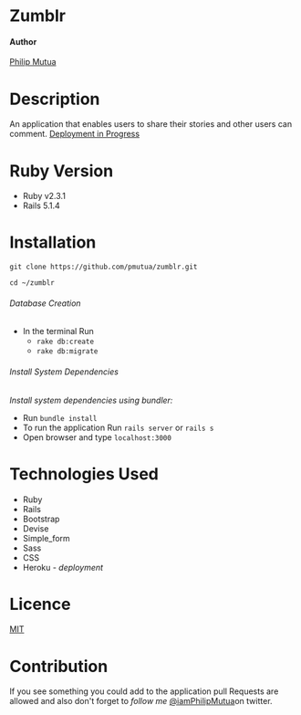 # Zumblr

#### Author
[Philip Mutua](philipmutua.netlify.com)

# Description 
An application that enables users to share their stories and other users can comment.
[Deployment in Progress ](philipmutua.netlify.com)

# Ruby Version

* Ruby v2.3.1
* Rails 5.1.4

# Installation

`git clone https://github.com/pmutua/zumblr.git`

`cd ~/zumblr`

###### Database Creation 
* In the terminal Run 
	+ `rake db:create`
    + `rake db:migrate`

###### Install System Dependencies 
_Install system dependencies using bundler:_

* Run `bundle install`
* To run the application Run `rails server` or `rails s`
* Open browser and type `localhost:3000` 

# Technologies Used
* Ruby 
* Rails 
* Bootstrap
* Devise 
* Simple_form
* Sass
* CSS
* Heroku - _deployment_

# Licence
[MIT](./LICENCE)

# Contribution
If you see something you could add to the application pull Requests are allowed and also don't forget to _follow me_
[@iamPhilipMutua](https://twitter.com/iamPhilipMutua)on twitter.
